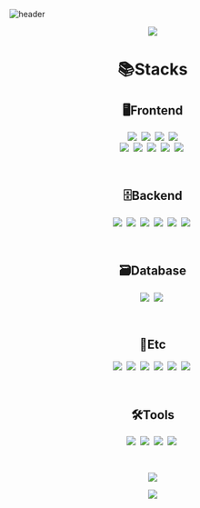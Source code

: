 <!-- Header -->
![header](https://capsule-render.vercel.app/api?type=Rounded&color=000000&height=200&section=header&text=h%20e%20r%20e%20i%20s%20m%20i%20j%20i's%20w%20o%20r%20l%20d%21%0Aɥ%20ǝ%20ɹ%20ǝ%20ı%20s%20ɯ%ı%20ɾ%ı's%20ʍ%20o%20ɹ%20l%20d%21&fontSize=60&animation=twinkling&fontAlign=50&textColor=FFFFFF&borderColor=FFFFFF)

<p align="center">
<a href="https://github.com/devxb/gitanimals">
  <img src="https://render.gitanimals.org/farms/mijizzang123"/>
</a></p>
  
  
<h1 align="center">📚Stacks</h1>


<h2 align="center">🖥️Frontend</h2>
<p align="center">
  <img src="https://img.shields.io/badge/HTML5-E34F26?style=for-the-badge&logo=html5&logoColor=white">&nbsp
  <img src="https://img.shields.io/badge/CSS3-1572B6?style=for-the-badge&logo=css3&logoColor=white">&nbsp
  <img src="https://img.shields.io/badge/Next.js-43853D?style=for-the-badge&logo=node.js&logoColor=white">&nbsp
  <img src="https://img.shields.io/badge/npm-CB3837?style=for-the-badge&logo=npm&logoColor=white"><br/>
  <img src="https://img.shields.io/badge/JavaScript-F7DF1E?style=for-the-badge&logo=JavaScript&logoColor=white">&nbsp
  <img src="https://img.shields.io/badge/React-20232A?style=for-the-badge&logo=react&logoColor=61DAFB">&nbsp
  <img src="https://img.shields.io/badge/React_Router-CA4245?style=for-the-badge&logo=react-router&logoColor=white">&nbsp
  <img src="https://img.shields.io/badge/Bootstrap-563D7C?style=for-the-badge&logo=bootstrap&logoColor=white">&nbsp
  <img src="https://img.shields.io/badge/Material--UI-0081CB?style=for-the-badge&logo=material-ui&logoColor=white">&nbsp
</p><br/>


<h2 align="center">🗄️Backend</h2>
<p align="center">
  <img src="https://img.shields.io/badge/Java-ED8B00?style=for-the-badge&logo=openjdk&logoColor=white">&nbsp
  <img src="https://img.shields.io/badge/Python-14354C?style=for-the-badge&logo=python&logoColor=white">&nbsp
  <img src="https://img.shields.io/badge/springboot-6DB33F?style=for-the-badge&logo=springboot&logoColor=white">&nbsp
  <img src="https://img.shields.io/badge/JWT-6DB33F?style=for-the-badge&logo=jsonwebtokens&logoColor=white">&nbsp
  <img src="https://img.shields.io/badge/mqtt-660066?style=for-the-badge&logo=mqtt&logoColor=white">&nbsp
  <img src="https://img.shields.io/badge/eclipse_mosquitto-3C5280?style=for-the-badge&logo=eclipsemosquitto&logoColor=white">&nbsp
</p><br/>


<h2 align="center">🗃️Database</h2>
<p align="center">
  <img src="https://img.shields.io/badge/Oracle-F80000?style=for-the-badge&logo=Oracle&logoColor=white">&nbsp
  <img src="https://img.shields.io/badge/MySQL-005C84?style=for-the-badge&logo=mysql&logoColor=white">&nbsp
</p><br/>

<h2 align="center">👥Etc</h2>
<p align="center">
  <img src="https://img.shields.io/badge/Slack-4A154B?style=for-the-badge&logo=slack&logoColor=white">&nbsp
  <img src="https://img.shields.io/badge/Discord-7289DA?style=for-the-badge&logo=discord&logoColor=white">&nbsp
  <img src="https://img.shields.io/badge/GIT-E44C30?style=for-the-badge&logo=git&logoColor=white">&nbsp
  <img src="https://img.shields.io/badge/GitHub-100000?style=for-the-badge&logo=github&logoColor=white">&nbsp
  <img src="https://img.shields.io/badge/Notion-%23000000.svg?style=for-the-badge&logo=notion&logoColor=white">&nbsp
  <img src="https://img.shields.io/badge/TensorFlow-FF6F00?style=for-the-badge&logo=tensorflow&logoColor=white">&nbsp
</p><br/>


<h2 align="center">🛠️Tools</h2>
<p align="center">
  <img src="https://img.shields.io/badge/Eclipse-2C2255?style=for-the-badge&logo=eclipse&logoColor=white">&nbsp
  <img src="https://img.shields.io/badge/PyCharm-000000.svg?&style=for-the-badge&logo=PyCharm&logoColor=white">&nbsp
  <img src="https://img.shields.io/badge/Visual_Studio_Code-0078D4?style=for-the-badge&logo=visual%20studio%20code&logoColor=white">&nbsp
  <img src="https://img.shields.io/badge/Postman-FF6C37?style=for-the-badge&logo=postman&logoColor=white">&nbsp
</p><br/>


<p align="center">
  <a href="https://github.com/jwndnjs1104">
    <img align="center" src="https://github-readme-stats.vercel.app/api/top-langs/?username=mijizzang123&show_icons=true&theme=nord&langs_count=8&hide_title=false" />
  </a>
</p>

<p align="center">
  <a href="https://github.com/jwndnjs1104">
    <img align="center" src="https://github-readme-stats.vercel.app/api?username=mijizzang123&hide=contribs,prs&show_icons=true&include_all_commits=true&theme=nord&hide_title=false" />
  </a>
</p>
